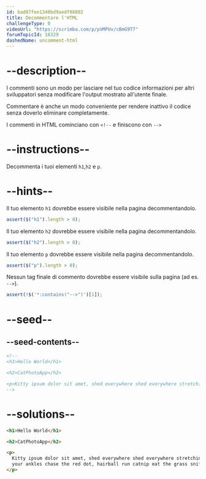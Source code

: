 ```yaml
---
id: bad87fee1348bd9aedf08802
title: Decommentare l'HTML
challengeType: 0
videoUrl: "https://scrimba.com/p/pVMPUv/cBmG9T7"
forumTopicId: 18329
dashedName: uncomment-html
---
```


# --description--

I commenti sono un modo per lasciare nel tuo codice informazioni per altri sviluppatori senza modificare l'output mostrato all'utente finale.

Commentare è anche un modo conveniente per rendere inattivo il codice senza doverlo eliminare completamente.

I commenti in HTML cominciano con `<!--` e finiscono con `-->`

# --instructions--

Decommenta i tuoi elementi `h1`,`h2` e `p`.

# --hints--

Il tuo elemento `h1` dovrebbe essere visibile nella pagina decommentandolo.

```js
assert($("h1").length > 0);
```

Il tuo elemento `h2` dovrebbe essere visibile nella pagina decommentandolo.

```js
assert($("h2").length > 0);
```

Il tuo elemento `p` dovrebbe essere visibile nella pagina decommentandolo.

```js
assert($("p").length > 0);
```

Nessun tag finale di commento dovrebbe essere visibile sulla pagina (ad es. `-->`).

```js
assert(!$('*:contains("-->")')[1]);
```

# --seed--

## --seed-contents--

```html
<!--
<h1>Hello World</h1>

<h2>CatPhotoApp</h2>

<p>Kitty ipsum dolor sit amet, shed everywhere shed everywhere stretching attack your ankles chase the red dot, hairball run catnip eat the grass sniff.</p>
-->
```

# --solutions--

```html
<h1>Hello World</h1>

<h2>CatPhotoApp</h2>

<p>
  Kitty ipsum dolor sit amet, shed everywhere shed everywhere stretching attack
  your ankles chase the red dot, hairball run catnip eat the grass sniff.
</p>
```
